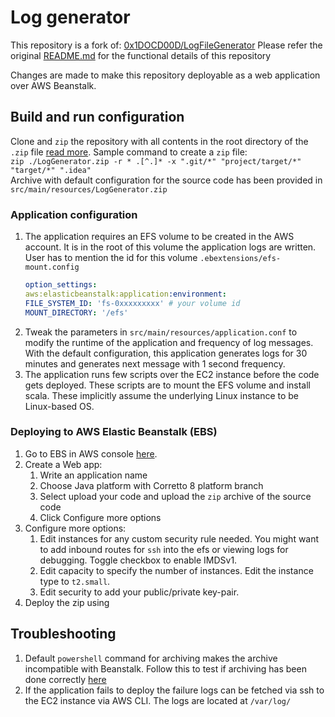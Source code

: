 # Log generator

This repository is a fork of: [0x1DOCD00D/LogFileGenerator](https://github.com/0x1DOCD00D/LogFileGenerator/tree/homework3)
Please refer the original [README.md](https://github.com/0x1DOCD00D/LogFileGenerator/blob/homework3/README.md) for the functional details of this repository

Changes are made to make this repository deployable as a web application over AWS Beanstalk.

## Build and run configuration
Clone and `zip` the repository with all contents in the root directory of the `.zip` file  [read more]( https://docs.aws.amazon.com/elasticbeanstalk/latest/dg/applications-sourcebundle.html). Sample command to create a `zip` file:<br/>
`zip ./LogGenerator.zip -r * .[^.]* -x ".git/*" "project/target/*" "target/*" ".idea"`<br/>
Archive with default configuration for the source code has been provided in `src/main/resources/LogGenerator.zip`

### Application configuration
1. The application requires an EFS volume to be created in the AWS account. It is in the root of this volume the application logs are written. User has to mention the id for this volume `.ebextensions/efs-mount.config`
   ```yaml
   option_settings:
   aws:elasticbeanstalk:application:environment:
   FILE_SYSTEM_ID: 'fs-0xxxxxxxxx' # your volume id
   MOUNT_DIRECTORY: '/efs'
   ```
2. Tweak the parameters in `src/main/resources/application.conf` to modify the  runtime of the application and frequency of log messages. With the default configuration, this application generates logs for 30 minutes and generates next message with 1 second frequency.
3. The application runs few scripts over the EC2 instance before the code gets deployed. These scripts are to mount the EFS volume and install scala. These implicitly assume the underlying Linux instance to be Linux-based OS.

### Deploying to AWS Elastic Beanstalk (EBS)
1. Go to EBS in AWS console [here](https://us-east-2.console.aws.amazon.com/elasticbeanstalk/home).
2. Create a Web app:
   1. Write an application name
   2. Choose Java platform with Corretto 8 platform branch
   3. Select upload your code and upload the `zip` archive of the source code
   4. Click Configure more options
3. Configure more options:
   1. Edit instances for any custom security rule needed. You might want to add inbound routes for `ssh` into the efs or viewing logs for debugging. Toggle checkbox to enable IMDSv1.
   2. Edit capacity to specify the number of instances. Edit the instance type to `t2.small`. 
   3. Edit security to add your public/private key-pair.
4. Deploy the zip using 

## Troubleshooting
1. Default `powershell` command for archiving makes the archive incompatible with Beanstalk. Follow this to test if archiving has been done correctly [here](https://docs.aws.amazon.com/elasticbeanstalk/latest/dg/applications-sourcebundle.html#using-features.deployment.source.test)
2. If the application fails to deploy the failure logs  can be fetched via  ssh to the EC2 instance via  AWS CLI. The logs are located at `/var/log/`

